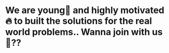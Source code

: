 # We are young🤙 and highly motivated🔥 to built the solutions for the real world problems.. Wanna join with us👀??
